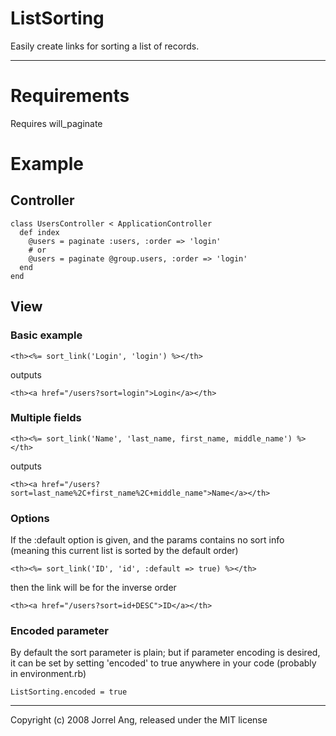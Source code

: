 # ListSorting
  Easily create links for sorting a list of records.

---

# Requirements
  Requires will_paginate


# Example
## Controller
    class UsersController < ApplicationController
      def index
        @users = paginate :users, :order => 'login'
        # or
        @users = paginate @group.users, :order => 'login'
      end
    end

## View
### Basic example

    <th><%= sort_link('Login', 'login') %></th>

outputs

    <th><a href="/users?sort=login">Login</a></th>

### Multiple fields

    <th><%= sort_link('Name', 'last_name, first_name, middle_name') %></th>

outputs

    <th><a href="/users?sort=last_name%2C+first_name%2C+middle_name">Name</a></th>

### Options

If the :default option is given, and the params contains no sort info
(meaning this current list is sorted by the default order)

    <th><%= sort_link('ID', 'id', :default => true) %></th>

then the link will be for the inverse order

    <th><a href="/users?sort=id+DESC">ID</a></th>

### Encoded parameter

By default the sort parameter is plain; but if parameter encoding is desired, it
can be set by setting 'encoded' to true anywhere in your code (probably in environment.rb)

    ListSorting.encoded = true


---

Copyright (c) 2008 Jorrel Ang, released under the MIT license
